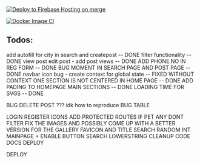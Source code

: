 [![Deploy to Firebase Hosting on merge](https://github.com/Terkea/pet_adoption/actions/workflows/firebase-hosting-merge.yml/badge.svg?branch=master)](https://github.com/Terkea/pet_adoption/actions/workflows/firebase-hosting-merge.yml)


[![Docker Image CI](https://github.com/Terkea/pet_adoption/actions/workflows/docker-image.yml/badge.svg?branch=master)](https://github.com/Terkea/pet_adoption/actions/workflows/docker-image.yml)

## Todos:

add autofill for city in search and createpost -- DONE
filter functionality -- DONE
view post edit post - add post views -- DONE
ADD PHONE NO IN REG FORM -- DONE
BUG MOMENT IN SEARCH PAGE AND POST PAGE -- DONE
navbar icon bug - create context for global state -- FIXED WITHOUT CONTEXT
ONE SECTION IS NOT CENTERED IN HOME PAGE -- DONE
ADD PADING TO HOMEPAGE MAIN SECTIONS -- DONE
LOADING TIME FOR SVGS -- DONE


BUG DELETE POST ??? idk how to reproduce
BUG TABLE 

LOGIN REGISTER ICONS 
ADD PROTECTED ROUTES
IF PET ANY DONT FILTER
FIX THE IMAGES AND POSSIBLY COME UP WITH A BETTER VERSION FOR THE GALLERY
FAVICON AND TITLE
SEARCH RANDOM INT MAINPAGE + ENABLE BUTTON
SEARCH LOWERSTRING
CLEANUP CODE
DOCS DEPLOY


DEPLOY
